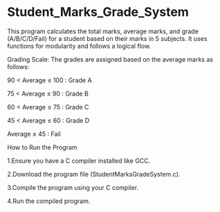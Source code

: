 # Student_Marks_Grade_System
This program calculates the total marks, average marks, and grade (A/B/C/D/Fail) for a student based on their marks in 5 subjects. It uses functions for modularity and follows a logical flow.

Grading Scale:
The grades are assigned based on the average marks as follows:

90 < Average ≤ 100 : Grade A

75 < Average ≤ 90 : Grade B

60 < Average ≤ 75 : Grade C

45 < Average ≤ 60 : Grade D

Average ≤ 45 : Fail

How to Run the Program

1.Ensure you have a C compiler installed like GCC.

2.Download the program file (StudentMarksGradeSystem.c).

3.Compile the program using your C compiler.

4.Run the compiled program.
